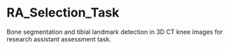 # RA_Selection_Task
Bone segmentation and tibial landmark detection in 3D CT knee images for research assistant assessment task.
